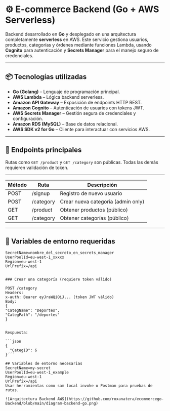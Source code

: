 
# ⚙️ E-commerce Backend (Go + AWS Serverless)

Backend desarrollado en **Go** y desplegado en una arquitectura completamente **serverless** en AWS. Este servicio gestiona usuarios, productos, categorías y órdenes mediante funciones Lambda, usando **Cognito** para autenticación y **Secrets Manager** para el manejo seguro de credenciales.

---

## 📦 Tecnologías utilizadas

- **Go (Golang)** – Lenguaje de programación principal.
- **AWS Lambda** – Lógica backend serverless.
- **Amazon API Gateway** – Exposición de endpoints HTTP REST.
- **Amazon Cognito** – Autenticación de usuarios con tokens JWT.
- **AWS Secrets Manager** – Gestión segura de credenciales y configuración.
- **Amazon RDS (MySQL)** – Base de datos relacional.
- **AWS SDK v2 for Go** – Cliente para interactuar con servicios AWS.

---


## 🧾 Endpoints principales

Rutas como `GET /product` y `GET /category` son públicas. Todas las demás requieren validación de token.

---

| Método | Ruta         | Descripción                        |
|--------|--------------|------------------------------------|
| POST   | /signup      | Registro de nuevo usuario          |
| POST   | /category    | Crear nueva categoría (admin only) |
| GET    | /product     | Obtener productos (público)        |
| GET    | /category    | Obtener categorías (público)       |

---

## 🧬 Variables de entorno requeridas

```env
SecretName=nombre_del_secreto_en_secrets_manager
UserPoolId=eu-west-1_xxxxx
Region=eu-west-1
UrlPrefix=/api


### Crear una categoría (requiere token válido)

POST /category
Headers:
x-auth: Bearer eyJraWQiOiJ... (token JWT válido)
Body:
{
"CategName": "Deportes",
"CategPath": "/deportes"
}


Respuesta:

```json
{
  "CategID": 6
}´´´

## Variables de entorno necesarias
SecretName=my-secret
UserPoolId=eu-west-1_example
Region=eu-west-1
UrlPrefix=/api
Usar herramientas como sam local invoke o Postman para pruebas de rutas.

![Arquitectura Backend AWS](https://github.com/roxanatera/ecommercego-Backend/blob/main/diagram-backend-go.png)

